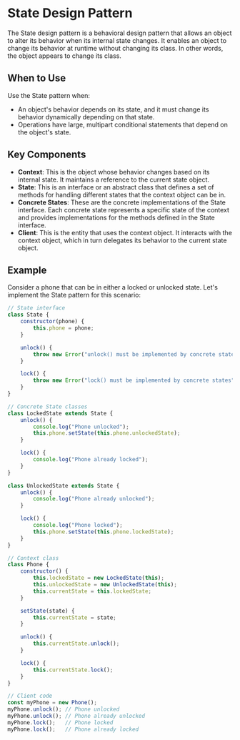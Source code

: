 # State Design Pattern

The State design pattern is a behavioral design pattern that allows an object to alter its behavior when its internal state changes. It enables an object to change its behavior at runtime without changing its class. In other words, the object appears to change its class.

## When to Use

Use the State pattern when:

- An object's behavior depends on its state, and it must change its behavior dynamically depending on that state.
- Operations have large, multipart conditional statements that depend on the object's state.

## Key Components

- **Context**: This is the object whose behavior changes based on its internal state. It maintains a reference to the current state object.
- **State**: This is an interface or an abstract class that defines a set of methods for handling different states that the context object can be in.
- **Concrete States**: These are the concrete implementations of the State interface. Each concrete state represents a specific state of the context and provides implementations for the methods defined in the State interface.
- **Client**: This is the entity that uses the context object. It interacts with the context object, which in turn delegates its behavior to the current state object.

## Example

Consider a phone that can be in either a locked or unlocked state. Let's implement the State pattern for this scenario:

```javascript
// State interface
class State {
    constructor(phone) {
        this.phone = phone;
    }

    unlock() {
        throw new Error("unlock() must be implemented by concrete states");
    }

    lock() {
        throw new Error("lock() must be implemented by concrete states");
    }
}

// Concrete State classes
class LockedState extends State {
    unlock() {
        console.log("Phone unlocked");
        this.phone.setState(this.phone.unlockedState);
    }

    lock() {
        console.log("Phone already locked");
    }
}

class UnlockedState extends State {
    unlock() {
        console.log("Phone already unlocked");
    }

    lock() {
        console.log("Phone locked");
        this.phone.setState(this.phone.lockedState);
    }
}

// Context class
class Phone {
    constructor() {
        this.lockedState = new LockedState(this);
        this.unlockedState = new UnlockedState(this);
        this.currentState = this.lockedState;
    }

    setState(state) {
        this.currentState = state;
    }

    unlock() {
        this.currentState.unlock();
    }

    lock() {
        this.currentState.lock();
    }
}

// Client code
const myPhone = new Phone();
myPhone.unlock(); // Phone unlocked
myPhone.unlock(); // Phone already unlocked
myPhone.lock();   // Phone locked
myPhone.lock();   // Phone already locked
